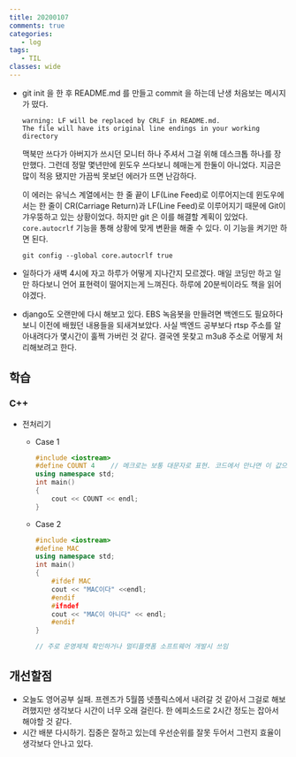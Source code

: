 ```yaml
---
title: 20200107
comments: true
categories:
   - log
tags:
   - TIL
classes: wide
---
```


- git init 을 한 후 README.md 를 만들고 commit 을 하는데 난생 처음보는 메시지가 떴다.

  ```
  warning: LF will be replaced by CRLF in README.md.
  The file will have its original line endings in your working directory
  ```

  맥북만 쓰다가  아버지가 쓰시던 모니터 하나 주셔서 그걸 위해 데스크톱 하나를 장만했다. 그런데 정말 몇년만에 윈도우 쓰다보니 헤매는게 한둘이 아니었다. 지금은 많이 적응 됐지만 가끔씩 못보던 에러가 뜨면 난감하다. 

  이 에러는 유닉스 계열에서는 한 줄 끝이 LF(Line Feed)로 이루어지는데 윈도우에서는 한 줄이 CR(Carriage Return)과 LF(Line Feed)로 이루어지기 때문에 Git이 갸우뚱하고 있는 상황이었다. 하지만 git 은 이를 해결할 계획이 있었다. `core.autocrlf` 기능을 통해 상황에 맞게 변환을 해줄 수 있다. 이 기능을 켜기만 하면 된다.

  ```
  git config --global core.autocrlf true
  ```

- 일하다가 새벽 4시에 자고 하루가 어떻게 지나간지 모르겠다. 매일 코딩만 하고 일만 하다보니 언어 표현력이 떨어지는게 느껴진다. 하루에 20분씩이라도 책을 읽어야겠다.

- django도 오랜만에 다시 해보고 있다. EBS 녹음봇을 만들려면 백엔드도 필요하다보니 이전에 배웠던 내용들을 되새겨보았다. 사실 백엔드 공부보다 rtsp 주소를 알아내려다가 몇시간이 훌쩍 가버린 것 같다. 결국엔 못찾고 m3u8 주소로 어떻게 처리해보려고 한다.

## 학습 

### C++

- 전처리기

  - Case 1

    ```c++
    #include <iostream>
    #define COUNT 4    // 메크로는 보통 대문자로 표현. 코드에서 만나면 이 값으로 대치됨. 잘 쓰진 않는다
    using namespace std;
    int main()
    {
        cout << COUNT << endl;
    }
    ```

  - Case 2

    ```c++
    #include <iostream>
    #define MAC
    using namespace std;
    int main()
    {
        #ifdef MAC
        cout << "MAC이다" <<endl;
        #endif
        #ifndef 
        cout << "MAC이 아니다" << endl;
        #endif
    }
    
    // 주로 운영제체 확인하거나 멀티플랫폼 소프트웨어 개발시 쓰임 
    ```

## 개선할점

- 오늘도 영어공부 실패. 프렌즈가 5월쯤 넷플릭스에서 내려갈 것 같아서 그걸로 해보려했지만 생각보다 시간이 너무 오래 걸린다. 한 에피소드로 2시간 정도는 잡아서 해야할 것 같다. 
- 시간 배분 다시하기. 집중은 잘하고 있는데 우선순위를 잘못 두어서 그런지 효율이 생각보다 안나고 있다.